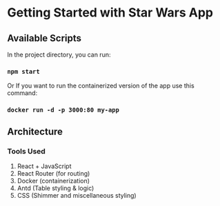 # Getting Started with Star Wars App

## Available Scripts

In the project directory, you can run:

### `npm start`

Or If you want to run the containerized version of the app use this command:

### `docker run -d -p 3000:80 my-app`

## Architecture

### Tools Used

1. React + JavaScript
2. React Router (for routing)
3. Docker (containerization)
4. Antd (Table styling & logic)
5. CSS (Shimmer and miscellaneous styling)

